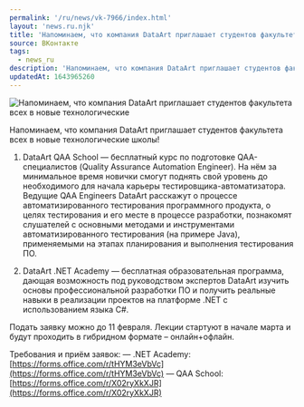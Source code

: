 ```yaml
---
permalink: '/ru/news/vk-7966/index.html'
layout: 'news.ru.njk'
title: 'Напоминаем, что компания DataArt приглашает студентов факультета всех в новые технологические'
source: ВКонтакте
tags:
  - news_ru
description: 'Напоминаем, что компания DataArt приглашает студентов факультета всех в новые технологические'
updatedAt: 1643965260
---
```

![Напоминаем, что компания DataArt приглашает студентов факультета всех в новые технологические](https://sun9-41.userapi.com/sun9-11/impg/WCzPR2bOMTArjuq28GVm-QgeVkCNag47i2cCZQ/fwhJKhDZ-eU.jpg?size=1280x853&quality=96&sign=d7e6007563b48e0034ab188c62445c14&c_uniq_tag=4pMKANZ5JdZGfquH0YuYpOub_MH1kJS2GeTBvS2OVC0&type=album)

Напоминаем, что компания DataArt приглашает студентов факультета всех в новые технологические школы!

1. DataArt QAA School — бесплатный курс по подготовке QAA-специалистов (Quality Assurance Automation Engineer). На нём за минимальное время новички смогут поднять свой уровень до необходимого для начала карьеры тестировщика-автоматизатора. Ведущие QAA Engineers DataArt расскажут о процессе автоматизированного тестирования программного продукта, о целях тестирования и его месте в процессе разработки, познакомят слушателей с основными методами и инструментами автоматизированного тестирования (на примере Java), применяемыми на этапах планирования и выполнения тестирования ПО.

2. DataArt .NET Academy — бесплатная образовательная программа, дающая возможность под руководством экспертов DataArt изучить основы профессиональной разработки ПО и получить реальные навыки в реализации проектов на платформе .NET с использованием языка C#.

Подать заявку можно до 11 февраля. Лекции стартуют в начале марта и будут проходить в гибридном формате – онлайн+офлайн.

Требования и приём заявок:
— .NET Academy: [https://forms.office.com/r/tHYM3eVbVc](https://forms.office.com/r/tHYM3eVbVc)
— QAA School: [https://forms.office.com/r/X02ryXkXJR](https://forms.office.com/r/X02ryXkXJR)
